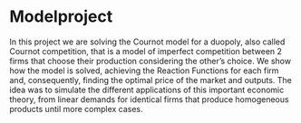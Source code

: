 # Modelproject

In this project we are solving the Cournot model for a duopoly, also called Cournot competition, that is a model of imperfect competition between 2 firms that choose their production considering the other’s choice. We show how the model is solved, achieving the Reaction Functions for each firm and, consequently, finding the optimal price of the market and outputs. The idea was to simulate the different applications of this important economic theory, from linear demands for identical firms that produce homogeneous products until more complex cases.
